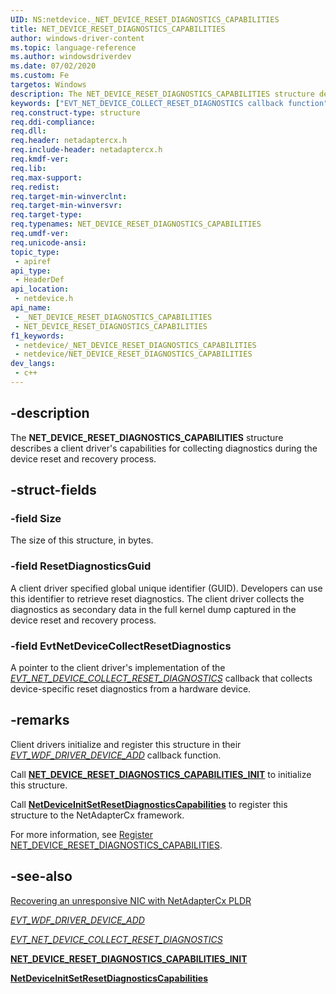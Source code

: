 ```yaml
---
UID: NS:netdevice._NET_DEVICE_RESET_DIAGNOSTICS_CAPABILITIES
title: NET_DEVICE_RESET_DIAGNOSTICS_CAPABILITIES
author: windows-driver-content
ms.topic: language-reference
ms.author: windowsdriverdev
ms.date: 07/02/2020
ms.custom: Fe
targetos: Windows
description: The NET_DEVICE_RESET_DIAGNOSTICS_CAPABILITIES structure describes a client driver's capabilities for collecting diagnostics during the device reset and recovery process.
keywords: ["EVT_NET_DEVICE_COLLECT_RESET_DIAGNOSTICS callback function"]
req.construct-type: structure
req.ddi-compliance:
req.dll:
req.header: netadaptercx.h
req.include-header: netadaptercx.h
req.kmdf-ver:
req.lib:
req.max-support:
req.redist:
req.target-min-winverclnt:
req.target-min-winversvr:
req.target-type:
req.typenames: NET_DEVICE_RESET_DIAGNOSTICS_CAPABILITIES
req.umdf-ver:
req.unicode-ansi:
topic_type:
 - apiref
api_type:
 - HeaderDef
api_location:
 - netdevice.h
api_name:
 - _NET_DEVICE_RESET_DIAGNOSTICS_CAPABILITIES
 - NET_DEVICE_RESET_DIAGNOSTICS_CAPABILITIES
f1_keywords:
 - netdevice/_NET_DEVICE_RESET_DIAGNOSTICS_CAPABILITIES
 - netdevice/NET_DEVICE_RESET_DIAGNOSTICS_CAPABILITIES
dev_langs:
 - c++
---
```


## -description

The **NET_DEVICE_RESET_DIAGNOSTICS_CAPABILITIES** structure describes a client driver's capabilities for collecting diagnostics during the device reset and recovery process.

## -struct-fields

### -field Size

The size of this structure, in bytes.

### -field ResetDiagnosticsGuid

A client driver specified global unique identifier (GUID). Developers can use this identifier to retrieve reset diagnostics. The client driver collects the diagnostics as secondary data in the full kernel dump captured in the device reset and recovery process.

### -field EvtNetDeviceCollectResetDiagnostics

A pointer to the client driver's implementation of the [*EVT_NET_DEVICE_COLLECT_RESET_DIAGNOSTICS*](nc-netdevice-evt_net_device_collect_reset_diagnostics.md) callback that collects device-specific reset diagnostics from a hardware device.

## -remarks

Client drivers initialize and register this structure in their [*EVT_WDF_DRIVER_DEVICE_ADD*](../wdfdriver/nc-wdfdriver-evt_wdf_driver_device_add.md) callback function.

Call [**NET_DEVICE_RESET_DIAGNOSTICS_CAPABILITIES_INIT**](nf-netdevice-net_device_reset_diagnostics_capabilities_init.md) to initialize this structure.

Call [**NetDeviceInitSetResetDiagnosticsCapabilities**](nf-netdevice-netdeviceinitsetresetdiagnosticscapabilities.md) to register this structure to the NetAdapterCx framework.

For more information, see [Register NET_DEVICE_RESET_DIAGNOSTICS_CAPABILITIES](/windows-hardware/drivers/netcx/platform-level-device-reset/#register-NET_DEVICE_RESET_DIAGNOSTICS_CAPABILITIES).

## -see-also

[Recovering an unresponsive NIC with NetAdapterCx PLDR](/windows-hardware/drivers/netcx/platform-level-device-reset/)

[*EVT_WDF_DRIVER_DEVICE_ADD*](../wdfdriver/nc-wdfdriver-evt_wdf_driver_device_add.md)

[*EVT_NET_DEVICE_COLLECT_RESET_DIAGNOSTICS*](nc-netdevice-evt_net_device_collect_reset_diagnostics.md)

[**NET_DEVICE_RESET_DIAGNOSTICS_CAPABILITIES_INIT**](nf-netdevice-net_device_reset_diagnostics_capabilities_init.md)

[**NetDeviceInitSetResetDiagnosticsCapabilities**](nf-netdevice-netdeviceinitsetresetdiagnosticscapabilities.md)
